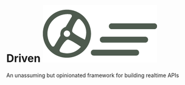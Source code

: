 # Driven ![Driven](./assets/driven.png "Driven")

An unassuming but opinionated framework for building realtime APIs
